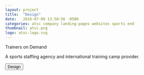 ```yaml
---
layout: project
title:  "Design"
date:   2016-07-09 13:50:56 -0500
categories: atsc company landing-pages websites sports end
thumbnail: atsc.png
logo: atsc-logo.svg
---
```


<quote>Trainers on Demand</quote>
<p>A sports staffing agency and international training camp provider.</p>
<div class="buttons">
 	<button>Design</button>
</div>